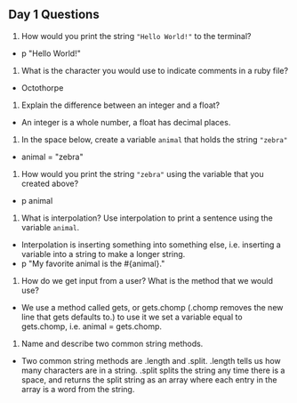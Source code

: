 ## Day 1 Questions

1. How would you print the string `"Hello World!"` to the terminal?
  * p "Hello World!"
1. What is the character you would use to indicate comments in a ruby file?
  *  Octothorpe
1. Explain the difference between an integer and a float?
  * An integer is a whole number, a float has decimal places.
1. In the space below, create a variable `animal` that holds the string `"zebra"`
  * animal = "zebra"
1. How would you print the string `"zebra"` using the variable that you created above?
  * p animal
1. What is interpolation? Use interpolation to print a sentence using the variable `animal`.
  * Interpolation is inserting something into something else, i.e. inserting a variable into a string to make a longer string.
  * p "My favorite animal is the #{animal}."
1. How do we get input from a user? What is the method that we would use?
  * We use a method called gets, or gets.chomp (.chomp removes the new line that gets defaults to.) to use it we set a variable equal to gets.chomp, i.e. animal = gets.chomp.
1. Name and describe two common string methods.
  * Two common string methods are .length and .split. .length tells us how many characters are in a string. .split splits the string any time there is a space, and returns the split string as an array where each entry in the array is a word from the string.

